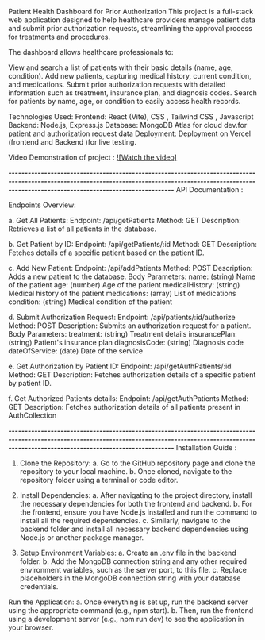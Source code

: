 Patient Health Dashboard for Prior Authorization
This project is a full-stack web application designed to help healthcare providers manage patient data and submit prior authorization requests, streamlining the approval process for treatments and procedures.

The dashboard allows healthcare professionals to:

View and search a list of patients with their basic details (name, age, condition).
Add new patients, capturing medical history, current condition, and medications.
Submit prior authorization requests with detailed information such as treatment, insurance plan, and diagnosis codes.
Search for patients by name, age, or condition to easily access health records.

Technologies Used:
Frontend: React (Vite), CSS , Tailwind CSS , Javascript
Backend: Node.js, Express.js
Database: MongoDB Atlas for cloud dev.for patient and authorization request data
Deployment: Deployment on Vercel (frontend and Backend )for live testing.



Video Demonstration of project :
[![Watch the video]](https://drive.google.com/file/d/1Wnc6cb4_UQSy6mEY81XE_SvZ8VQOVV7I/view?usp=drive_link)



*****-----------------------------------------------------------------------------------------------------------------------------------------------------------------------------------------------------------*****
API Documentation :

Endpoints Overview:

a. Get All Patients: Endpoint: /api/getPatients
    Method: GET
    Description: Retrieves a list of all patients in the database.


b. Get Patient by ID: Endpoint: /api/getPatients/:id
    Method: GET
    Description: Fetches details of a specific patient based on the patient ID.


c. Add New Patient: Endpoint: /api/addPatients
    Method: POST
    Description: Adds a new patient to the database.
    Body Parameters:
        name: (string) Name of the patient
        age: (number) Age of the patient
        medicalHistory: (string) Medical history of the patient
        medications: (array) List of medications
        condition: (string) Medical condition of the patient

        
d. Submit Authorization Request: Endpoint: /api/patients/:id/authorize
      Method: POST
      Description: Submits an authorization request for a patient.
      Body Parameters:
          treatment: (string) Treatment details
          insurancePlan: (string) Patient's insurance plan
          diagnosisCode: (string) Diagnosis code
          dateOfService: (date) Date of the service

          
e. Get Authorization by Patient ID: Endpoint: /api/getAuthPatients/:id
      Method: GET
      Description: Fetches authorization details of a specific patient by patient ID.
      
f. Get Authorized Patients details: Endpoint: /api/getAuthPatients
      Method: GET
      Description: Fetches authorization details of all patients present in AuthCollection


      
*****-----------------------------------------------------------------------------------------------------------------------------------------------------------------------------------------------------------*****
Installation Guide :

1. Clone the Repository:
    a. Go to the GitHub repository page and clone the repository to your local machine.
    b. Once cloned, navigate to the repository folder using a terminal or code editor.
  
2. Install Dependencies:
    a. After navigating to the project directory, install the necessary dependencies for both the frontend and backend.
    b. For the frontend, ensure you have Node.js installed and run the command to install all the required dependencies.
    c. Similarly, navigate to the backend folder and install all necessary backend dependencies using Node.js or another package manager.
   
3. Setup Environment Variables:
    a. Create an .env file in the backend folder.
    b. Add the MongoDB connection string and any other required environment variables, such as the server port, to this file.
    c. Replace placeholders in the MongoDB connection string with your database credentials.


Run the Application:
    a. Once everything is set up, run the backend server using the appropriate command (e.g., npm start).
    b. Then, run the frontend using a development server (e.g., npm run dev) to see the application in your browser.



